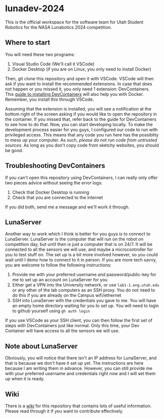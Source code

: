# lunadev-2024

This is the official workspace for the software team for Utah Student Robotics for the NASA Lunabotics 2024 competition.

## Where to start

You will need these two programs:

1. Visual Studio Code (We'll call it VSCode)
2. Docker Desktop (if you are on Linux, you only need to install Docker)

Then, git clone this repository and open it with VSCode. VSCode will then ask if you want to install the recommended extensions. In case that does not happen or you missed it, you only need 1 extension: DevContainers.
This [guide to installing DevContainers](https://code.visualstudio.com/docs/devcontainers/tutorial) will also help you with Docker. Remember, you install this through VSCode.

Assuming that the extension is installed, you will see a notification at the bottom right of the screen asking if you would like to open the repository in the container.
If you missed that, refer back to the guide for DevContainers to see how to do that. Now, you can start developing locally. To make the development process easier for you guys, I configured our code to run with privileged access.
This means that any code you run here has the possiblity to mess up your computer. As such, *please do not run code from untrusted sources*. As long as you don't copy code from sketchy websites, you should be good.

## Troubleshooting DevContainers

If you can't open this repository using DevContainers, I can really only offer two pieces advice without seeing the error logs:

1. Check that Docker Desktop is running
2. Check that you are connected to the internet

If you did both, send me a message and we'll work it through.

## LunaServer

Another way to work which I think is better for you guys is to connect to LunaServer. LunaServer is the computer that will run on the robot on competition day, but until then is just a computer that is on 24/7.
It will be connected to all the sensors we will use, and maybe a microcontroller for you to test stuff on. The set up is a bit more involved however, so you could wait until I demo how to connect to it in person.
If you are more tech savvy, you are welcome to follow the following instructions:

1. Provide me with your preferred username and password/public-key for me to set up an account on LunaServer for you
2. Either get a VPN into the University network, or use `lab1-1.eng.utah.edu` or any other of the lab computers as an SSH proxy. You do not need to do this if you are already on the Campus wifi/ethernet
3. SSH into LunaServer with the credentials you gave to me. You will have an empty home directory waiting for you to set up. You will need to login to github yourself using `gh auth login`

If you use VSCode as your SSH client, you can then follow the first set of steps with DevContainers just like normal. Only this time, your Dev Container will have access to all the sensors we will use.

## Note about LunaServer

Obviously, you will notice that there isn't an IP address for LunaServer, and that is because we don't have it set up yet. The instructions are here because I am writing them in advance. However, you can still
provide me with your preferred username and credentials right now and I will set them up when it is ready.

## Wiki
There is a [wiki](https://github.com/utahrobotics/lunadev-2024/wiki) for this repository that contains lots of useful information. Please read through it if you want to contribute effectively.
